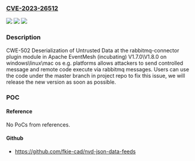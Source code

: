 ### [CVE-2023-26512](https://cve.mitre.org/cgi-bin/cvename.cgi?name=CVE-2023-26512)
![](https://img.shields.io/static/v1?label=Product&message=Apache%20EventMesh%20(incubating)&color=blue)
![](https://img.shields.io/static/v1?label=Version&message=1.7.0%3C%3D%201.8.0%20&color=brighgreen)
![](https://img.shields.io/static/v1?label=Vulnerability&message=CWE-502%20Deserialization%20of%20Untrusted%20Data&color=brighgreen)

### Description

CWE-502 Deserialization of Untrusted Data at the rabbitmq-connector plugin module in Apache EventMesh (incubating) V1.7.0\V1.8.0 on windows\linux\mac os e.g. platforms allows attackers to send controlled message and remote code execute via rabbitmq messages. Users can use the code under the master branch in project repo to fix this issue, we will release the new version as soon as possible.

### POC

#### Reference
No PoCs from references.

#### Github
- https://github.com/fkie-cad/nvd-json-data-feeds

